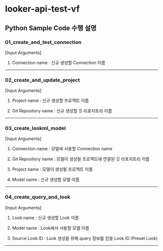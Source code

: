 # looker-api-test-vf

## Python Sample Code 수행 설명 

### 01_create_and_test_connection

[Input Arguments]

1) Connection name : 신규 생성할 Connection 이름

---

### 02_create_and_update_project

[Input Arguments]

1) Project name : 신규 생성할 프로젝트 이름
  
2) Git Repository name : 신규 생성할 깃 리포지토리 이름 

---

### 03_create_lookml_model

[Input Arguments]

1) Connection name : 모델에 사용할 Connection name
  
2) Git Repository name : 모델이 생성될 프로젝트에 연결된 깃 리포지토리 이름 
  
3) Project name : 모델이 생성될 프로젝트 이름
  
4) Model name : 신규 생성할 모델 이름

---

### 04_create_query_and_look

[Input Arguments]

1) Look name : 신규 생성할 Look 이름
  
2) Model name : Look에서 사용할 모델 이름
  
3) Source Look ID : Look 생성을 위해 query 정보를 얻을 Look ID (Preset Look)

---

